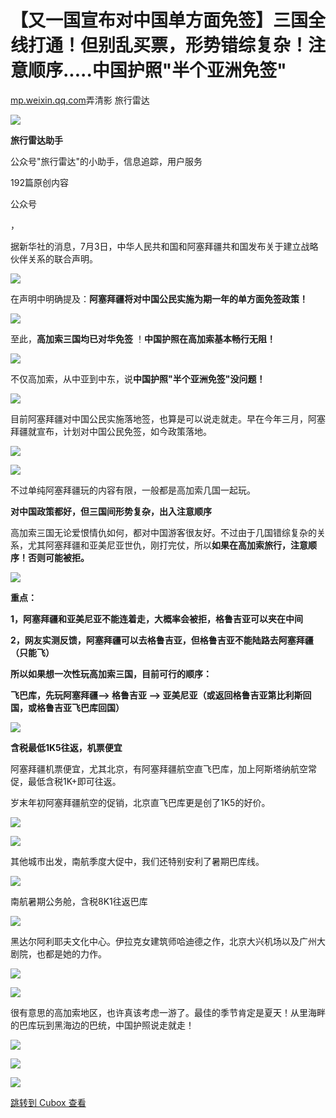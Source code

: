 【又一国宣布对中国单方面免签】三国全线打通！但别乱买票，形势错综复杂！注意顺序.....中国护照"半个亚洲免签"
========================================================

[mp.weixin.qq.com](https://mp.weixin.qq.com/s/_ELydjQkAfC7RZnECA5xJA)弄清影 旅行雷达


![](https://cubox.pro/c/filters:no_upscale()?imageUrl=https%3A%2F%2Fmmbiz.qpic.cn%2Fmmbiz_png%2FLpQKbdRtTErMo0vBic734zPUpUk8bkQSqibEJRpqsBKWelorIPeyjBvXA6dFbqVR7RZ5NgzJ3UldVWqY3tXM5NWQ%2F300%3Fwx_fmt%3Dpng%26wxfrom%3D19&valid=false)

**旅行雷达助手**

公众号"旅行雷达"的小助手，信息追踪，用户服务

192篇原创内容

公众号

，

据新华社的消息，7月3日，中华人民共和国和阿塞拜疆共和国发布关于建立战略伙伴关系的联合声明。

![](https://cubox.pro/c/filters:no_upscale()?imageUrl=https%3A%2F%2Fmmbiz.qpic.cn%2Fmmbiz_jpg%2FLpQKbdRtTEpHIFKGEF2MUlETRQ9tKOVHiaibUibD0905Dtd1b6iaG6PncXYUVQ126W9xK93WjlKRT0oXGWickibhFEjA%2F640%3Fwx_fmt%3Djpeg%26from%3Dappmsg%26wxfrom%3D13%26tp%3Dwxpic)

在声明中明确提及：**阿塞拜疆将对中国公民实施为期一年的单方面免签政策！**

![](https://cubox.pro/c/filters:no_upscale()?imageUrl=https%3A%2F%2Fmmbiz.qpic.cn%2Fmmbiz_png%2FLpQKbdRtTEpHIFKGEF2MUlETRQ9tKOVHicdk1P9172lDrMwqULic6jelNhLaS8yQqTmUOibeCU95Xic6mO3icWOUWcQ%2F640%3Fwx_fmt%3Dpng%26from%3Dappmsg%26wxfrom%3D13%26tp%3Dwxpic)

至此，**高加索三国均已对华免签** ！**中国护照在高加索基本畅行无阻！**

![](https://cubox.pro/c/filters:no_upscale()?imageUrl=https%3A%2F%2Fmmbiz.qpic.cn%2Fmmbiz_jpg%2FLpQKbdRtTEpHIFKGEF2MUlETRQ9tKOVHibszpkVe8fhWnXMOxU8HgIvm27BfEy9qKeiawff6tialtT6KptRiaZnFHQ%2F640%3Fwx_fmt%3Djpeg%26from%3Dappmsg%26tp%3Dwxpic%26wxfrom%3D5%26wx_lazy%3D1%26wx_co%3D1)

不仅高加索，从中亚到中东，说**中国护照"半个亚洲免签"没问题！**  

![](https://cubox.pro/c/filters:no_upscale()?imageUrl=https%3A%2F%2Fmmbiz.qpic.cn%2Fsz_mmbiz_png%2FB0o4wsUVvgOqpTaG7MFIlL6KmMBMgkawGETIABB7Y78PauBmVffbibIgr2aS53weKVTqdFeh2N9hNQmLAtLsOHA%2F640%3Fwx_fmt%3Dother%26from%3Dappmsg%26tp%3Dwebp%26wxfrom%3D5%26wx_lazy%3D1%26wx_co%3D1)

目前阿塞拜疆对中国公民实施落地签，也算是可以说走就走。早在今年三月，阿塞拜疆就宣布，计划对中国公民免签，如今政策落地。

![](https://cubox.pro/c/filters:no_upscale()?imageUrl=https%3A%2F%2Fmmbiz.qpic.cn%2Fsz_mmbiz_png%2F0jU2eATFZdZv1icV3gWcKsq4n8Ehib1xeULvibG5t4LVKaw2tCKxS0bO0ZCECTibRXoJMdibpWIWncorJeKm3Q6gGEw%2F640%3Fwx_fmt%3Dother%26from%3Dappmsg%26tp%3Dwebp%26wxfrom%3D5%26wx_lazy%3D1%26wx_co%3D1)

![](https://cubox.pro/c/filters:no_upscale()?imageUrl=https%3A%2F%2Fmmbiz.qpic.cn%2Fmmbiz_png%2F0jU2eATFZdZ9tibRTXibAmLbBWB1U4iaibYatPbhAcSibOX16Mt1gcRs7QlosicicTcqTsNzm0a7KzX1Ga6HQSj0FoYiaA%2F640%3Fwx_fmt%3Dother%26wxfrom%3D5%26wx_lazy%3D1%26wx_co%3D1%26tp%3Dwebp)

不过单纯阿塞拜疆玩的内容有限，一般都是高加索几国一起玩。

**对中国政策都好，但三国间形势复杂，出入注意顺序**

高加索三国无论爱恨情仇如何，都对中国游客很友好。不过由于几国错综复杂的关系，尤其阿塞拜疆和亚美尼亚世仇，刚打完仗，所以**如果在高加索旅行，注意顺序！否则可能被拒。**

**![](https://cubox.pro/c/filters:no_upscale()?imageUrl=https%3A%2F%2Fmmbiz.qpic.cn%2Fsz_mmbiz_png%2F0jU2eATFZdZv1icV3gWcKsq4n8Ehib1xeUSK7BlEZjUuKkR9ePXTXFgggVmlDxbytbU2KsLFvIribbCQUTWcibdQ3w%2F640%3Fwx_fmt%3Dother%26from%3Dappmsg%26tp%3Dwebp%26wxfrom%3D5%26wx_lazy%3D1%26wx_co%3D1)**

**重点：**

**1，阿塞拜疆和亚美尼亚不能连着走，大概率会被拒，格鲁吉亚可以夹在中间**

**2，网友实测反馈，阿塞拜疆可以去格鲁吉亚，但格鲁吉亚不能陆路去阿塞拜疆（只能飞）**

**所以如果想一次性玩高加索三国，目前可行的顺序：**

**飞巴库，先玩阿塞拜疆--\> 格鲁吉亚 --\> 亚美尼亚（或返回格鲁吉亚第比利斯回国，或格鲁吉亚飞巴库回国）**

![](https://cubox.pro/c/filters:no_upscale()?imageUrl=https%3A%2F%2Fmmbiz.qpic.cn%2Fmmbiz_png%2F0jU2eATFZdZ9tibRTXibAmLbBWB1U4iaibYaxtyNmzbpUczVnkpJ4CL8gf9ibQaQZ30pM2zia40FwLRQulXLbzAG6n6A%2F640%3Fwx_fmt%3Dother%26wxfrom%3D5%26wx_lazy%3D1%26wx_co%3D1%26tp%3Dwebp)

**含税最低1K5往返，机票便宜**

阿塞拜疆机票便宜，尤其北京，有阿塞拜疆航空直飞巴库，加上阿斯塔纳航空常促，最低含税1K+即可往返。

岁末年初阿塞拜疆航空的促销，北京直飞巴库更是创了1K5的好价。  

![](https://cubox.pro/c/filters:no_upscale()?imageUrl=https%3A%2F%2Fmmbiz.qpic.cn%2Fsz_mmbiz_png%2F0jU2eATFZdZv1icV3gWcKsq4n8Ehib1xeUq32L2ZWBTYkgcbw9cz3LuW05AZbG5b1gjTUPnGT1tnOeJ8Tlk9mR9A%2F640%3Fwx_fmt%3Dother%26from%3Dappmsg%26tp%3Dwebp%26wxfrom%3D5%26wx_lazy%3D1%26wx_co%3D1)

![](https://cubox.pro/c/filters:no_upscale()?imageUrl=https%3A%2F%2Fmmbiz.qpic.cn%2Fsz_mmbiz_png%2FbOnpsvxLojGvCE2gia8qEgkIb3AqHIER3s171LOs4EyPq6nR7kdSkJx6PYlm2PvH8s0kEfz2JiaibQh7WmZjDkmXA%2F640%3Fwx_fmt%3Dother%26from%3Dappmsg%26wxfrom%3D5%26wx_lazy%3D1%26wx_co%3D1%26tp%3Dwebp)

其他城市出发，南航季度大促中，我们还特别安利了暑期巴库线。  

![](https://cubox.pro/c/filters:no_upscale()?imageUrl=https%3A%2F%2Fmmbiz.qpic.cn%2Fsz_mmbiz_png%2FbOnpsvxLojG0Hib1oj0tp48TFzkNkOaAk9UGEHWfYibCCDzFsRY5saZcIVMEtstYy3tpUUKicCTGeuWKoIuvqo4Gw%2F640%3Fwx_fmt%3Dother%26from%3Dappmsg%26wxfrom%3D5%26wx_lazy%3D1%26wx_co%3D1%26tp%3Dwebp)

南航暑期公务舱，含税8K1往返巴库  

![](https://cubox.pro/c/filters:no_upscale()?imageUrl=https%3A%2F%2Fmmbiz.qpic.cn%2Fsz_mmbiz_png%2F0jU2eATFZdZv1icV3gWcKsq4n8Ehib1xeU9NqxIBt1NyjW1gOVhEAuehBiakRtYsgNsHKTZOaljSYavWpFh9usavg%2F640%3Fwx_fmt%3Dother%26from%3Dappmsg%26tp%3Dwebp%26wxfrom%3D5%26wx_lazy%3D1%26wx_co%3D1)

黑达尔阿利耶夫文化中心。伊拉克女建筑师哈迪德之作，北京大兴机场以及广州大剧院，也都是她的力作。

![](https://cubox.pro/c/filters:no_upscale()?imageUrl=https%3A%2F%2Fmmbiz.qpic.cn%2Fmmbiz_jpg%2F0jU2eATFZdZ9tibRTXibAmLbBWB1U4iaibYa0qkwWIOYUcUpBZr7j3qyBGeBjJiaic3j2cmT15iac5RzY7mKeE2UCw1lw%2F640%3Fwx_fmt%3Dother%26wxfrom%3D5%26wx_lazy%3D1%26wx_co%3D1%26tp%3Dwebp)

![](https://cubox.pro/c/filters:no_upscale()?imageUrl=https%3A%2F%2Fmmbiz.qpic.cn%2Fmmbiz_jpg%2F0jU2eATFZdZ9tibRTXibAmLbBWB1U4iaibYamPwLZRTjeUqmzJvIAm8LP6CjlKd9Ltc9RPI0H2VI3SKWgR6ryzRbEA%2F640%3Fwx_fmt%3Dother%26wxfrom%3D5%26wx_lazy%3D1%26wx_co%3D1%26tp%3Dwebp)

很有意思的高加索地区，也许真该考虑一游了。最佳的季节肯定是夏天！从里海畔的巴库玩到黑海边的巴统，中国护照说走就走！

![](https://cubox.pro/c/filters:no_upscale()?imageUrl=https%3A%2F%2Fmmbiz.qpic.cn%2Fsz_mmbiz_png%2F0jU2eATFZdY3Eq1ztiah6HArCRQHyIU6PibLH6XuCUDEicT78Ll9agrWmRdsBFgBs5mGa1Q50yVe0QVwZIzVfKEvQ%2F640%3Fwx_fmt%3Dother%26wxfrom%3D5%26wx_lazy%3D1%26wx_co%3D1%26tp%3Dwebp)

![](https://cubox.pro/c/filters:no_upscale()?imageUrl=https%3A%2F%2Fmmbiz.qpic.cn%2Fsz_mmbiz_png%2F0jU2eATFZdY3Eq1ztiah6HArCRQHyIU6PecjKr9UT3cSeI65Ygcfib0DR34Xkv1uRAh5YEKLTPUBTX5N8gEZ5fMg%2F640%3Fwx_fmt%3Dother%26wxfrom%3D5%26wx_lazy%3D1%26wx_co%3D1%26tp%3Dwebp)

![](https://cubox.pro/c/filters:no_upscale()?imageUrl=https%3A%2F%2Fmmbiz.qpic.cn%2Fsz_mmbiz_png%2F0jU2eATFZdY3Eq1ztiah6HArCRQHyIU6P5hH4HDz5V9jaaEZmhdUFYuMUYI1puztuwoONF7rYWRfu3XcOY0Nc5Q%2F640%3Fwx_fmt%3Dother%26wxfrom%3D5%26wx_lazy%3D1%26wx_co%3D1%26tp%3Dwebp)

[跳转到 Cubox 查看](https://cubox.pro/my/card?id=7208468245056062242)
